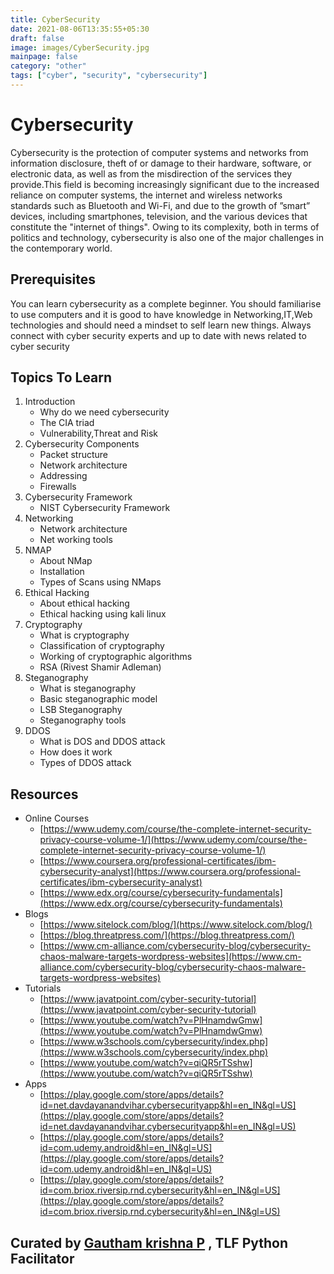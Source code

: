 ```yaml
---
title: CyberSecurity
date: 2021-08-06T13:35:55+05:30
draft: false
image: images/CyberSecurity.jpg
mainpage: false
category: "other"
tags: ["cyber", "security", "cybersecurity"]
---
```


# Cybersecurity

Cybersecurity is the protection of computer systems and networks from information disclosure, theft of or damage to their hardware, software, or electronic data, as well as from the misdirection of the services they provide.This field is becoming increasingly significant due to the increased reliance on computer systems, the internet and wireless networks standards such as Bluetooth and Wi-Fi, and due to the growth of ”smart” devices, including smartphones, television, and the various devices that constitute the "internet of things". Owing to its complexity, both in terms of politics and technology, cybersecurity is also one of the major challenges in the contemporary world.

## Prerequisites

You can learn cybersecurity as a complete beginner. You should familiarise to use computers and it is good to have knowledge in Networking,IT,Web technologies and should need a mindset to self learn new things. Always connect with cyber security experts and up to date with news related to cyber security

## Topics To Learn

1. Introduction
   - Why do we need cybersecurity
   - The CIA triad
   - Vulnerability,Threat and Risk
2. Cybersecurity Components
   - Packet structure
   - Network architecture
   - Addressing
   - Firewalls
3. Cybersecurity Framework
   - NIST Cybersecurity Framework
4. Networking
   - Network architecture
   - Net working tools
5. NMAP
   - About NMap
   - Installation
   - Types of Scans using NMaps
6. Ethical Hacking
   - About ethical hacking
   - Ethical hacking using kali linux
7. Cryptography
   - What is cryptography
   - Classification of cryptography
   - Working of cryptographic algorithms
   - RSA (Rivest Shamir Adleman)
8. Steganography
   - What is steganography
   - Basic steganographic model
   - LSB Steganography
   - Steganography tools
9. DDOS
   - What is DOS and DDOS attack
   - How does it work
   - Types of DDOS attack

## Resources

- Online Courses
  - [https://www.udemy.com/course/the-complete-internet-security-privacy-course-volume-1/](https://www.udemy.com/course/the-complete-internet-security-privacy-course-volume-1/)
  - [https://www.coursera.org/professional-certificates/ibm-cybersecurity-analyst](https://www.coursera.org/professional-certificates/ibm-cybersecurity-analyst)
  - [https://www.edx.org/course/cybersecurity-fundamentals](https://www.edx.org/course/cybersecurity-fundamentals)
- Blogs
  - [https://www.sitelock.com/blog/](https://www.sitelock.com/blog/)
  - [https://blog.threatpress.com/](https://blog.threatpress.com/)
  - [https://www.cm-alliance.com/cybersecurity-blog/cybersecurity-chaos-malware-targets-wordpress-websites](https://www.cm-alliance.com/cybersecurity-blog/cybersecurity-chaos-malware-targets-wordpress-websites)
- Tutorials
  - [https://www.javatpoint.com/cyber-security-tutorial](https://www.javatpoint.com/cyber-security-tutorial)
  - [https://www.youtube.com/watch?v=PlHnamdwGmw](https://www.youtube.com/watch?v=PlHnamdwGmw)
  - [https://www.w3schools.com/cybersecurity/index.php](https://www.w3schools.com/cybersecurity/index.php)
  - [https://www.youtube.com/watch?v=qiQR5rTSshw](https://www.youtube.com/watch?v=qiQR5rTSshw)
- Apps
  - [https://play.google.com/store/apps/details?id=net.davdayanandvihar.cybersecurityapp&hl=en_IN&gl=US](https://play.google.com/store/apps/details?id=net.davdayanandvihar.cybersecurityapp&hl=en_IN&gl=US)
  - [https://play.google.com/store/apps/details?id=com.udemy.android&hl=en_IN&gl=US](https://play.google.com/store/apps/details?id=com.udemy.android&hl=en_IN&gl=US)
  - [https://play.google.com/store/apps/details?id=com.briox.riversip.rnd.cybersecurity&hl=en_IN&gl=US](https://play.google.com/store/apps/details?id=com.briox.riversip.rnd.cybersecurity&hl=en_IN&gl=US)

## Curated by [Gautham krishna P](https://github.com/gauthamkrishna1312) , TLF Python Facilitator
